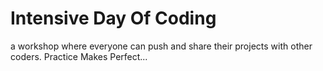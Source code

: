 # Intensive Day Of Coding
a workshop where everyone can push and share their projects with other coders. Practice Makes Perfect...
